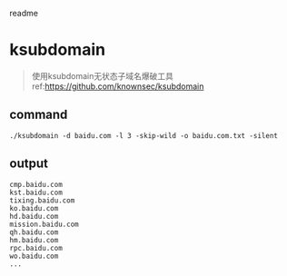 readme
# ksubdomain
> 使用ksubdomain无状态子域名爆破工具
ref:https://github.com/knownsec/ksubdomain
## command
```
./ksubdomain -d baidu.com -l 3 -skip-wild -o baidu.com.txt -silent
```
## output
```
cmp.baidu.com
kst.baidu.com
tixing.baidu.com
ko.baidu.com
hd.baidu.com
mission.baidu.com
qh.baidu.com
hm.baidu.com
rpc.baidu.com
wo.baidu.com
...
```